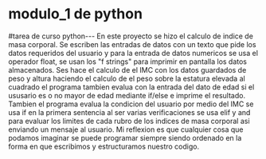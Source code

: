 # modulo_1 de python
#tarea de curso python---
En este proyecto se hizo el calculo de indice de masa corporal.
Se escriben las entradas de datos con un texto que pide los datos requeridos del usuario
y para la entrada de datos numericos se usa el operador float,
se usan los "f strings" para imprimir en pantalla los datos almacenados.
Ses hace el calculo de el IMC con los datos guardados de peso y altura haciendo el calculo
de el peso sobre la estatura elevada al cuadrado
el programa tambien evalua con la entrada del dato de edad si el ususario es o no mayor de edad
mediante if/else e imprime el resultado.
Tambien el programa evalua la condicion del usuario por medio del IMC
se usa if en la primera sentencia
al ser varias verificaciones se usa elif y and para evaluar los limites de cada rubro de los indices de masa corporal
asi enviando un mensaje al usuario.
Mi reflexion es que cualquier cosa que podamos imaginar se puede programar siempre siendo ordenado en la forma en que escribimos
y estructuramos nuestro codigo.


